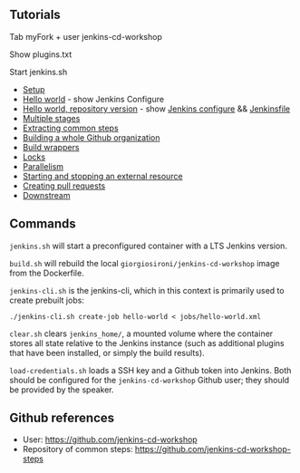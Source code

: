 ## Tutorials

Tab myFork + user jenkins-cd-workshop

Show plugins.txt

Start jenkins.sh

- [Setup](tutorials/setup.md)
- [Hello world](tutorials/hello_world.md) - show Jenkins Configure
- [Hello world, repository version](tutorials/hello_world_repository.md) - show [Jenkins configure](http://localhost:8080/job/hello-world/configure) && [Jenkinsfile](https://github.com/jenkins-cd-workshop/hello-world/blob/master/Jenkinsfile)
- [Multiple stages](tutorials/multiple_stages.md)
- [Extracting common steps](tutorials/with_common_steps.md)
- [Building a whole Github organization](tutorials/whole_organization.md)
- [Build wrappers](tutorials/build_wrappers.md)
- [Locks](tutorials/locks.md)
- [Parallelism](tutorials/parallel.md)
- [Starting and stopping an external resource](tutorials/precious_resource.md)
- [Creating pull requests](tutorials/new_pull_request.md)
- [Downstream](tutorials/downstream.md)

## Commands

`jenkins.sh` will start a preconfigured container with a LTS Jenkins version.

`build.sh` will rebuild the local `giorgiosironi/jenkins-cd-workshop` image from the Dockerfile.

`jenkins-cli.sh` is the jenkins-cli, which in this context is primarily used to create prebuilt jobs:
```
./jenkins-cli.sh create-job hello-world < jobs/hello-world.xml
```

`clear.sh` clears `jenkins_home/`, a mounted volume where the container stores all state relative to the Jenkins instance (such as additional plugins that have been installed, or simply the build results).

`load-credentials.sh` loads a SSH key and a Github token into Jenkins. Both should be configured for the `jenkins-cd-workshop` Github user; they should be provided by the speaker.

## Github references

- User: https://github.com/jenkins-cd-workshop
- Repository of common steps: https://github.com/jenkins-cd-workshop-steps


